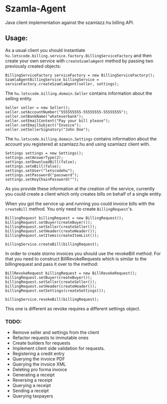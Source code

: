# Szamla-Agent 

Java client implementation against the szamlazz.hu billing API.

## Usage: 

As a usual client you should instantiate `hu.letscode.billing.service.factory.BillingServiceFactory` and then create 
your own service with `createSzamlaAgent` method by passing two previously created objects:

```
BillingServiceFactory serviceFactory = new BillingServiceFactory();
SzamlaAgentBillingService billingService = serviceFactory.createSzamlaAgent(seller, settings);
```

The `hu.letscode.billing.domain.Seller` contains information about the selling entity.
```
Seller seller = new Seller();
seller.setAccountNumber("555555555-55555555-55555555");
seller.setBankName("whateverbank");
seller.setEmailContent("Pay your bill please");
seller.setEmailSubject("Invoice");
seller.setSellerSignatory("John Doe");
```  
The `hu.letscode.billing.domain.Settings` contains information about the account you registered at szamlazz.hu and using szamlazz client with. 
```
Settings settings = new Settings();
settings.setAnswerType(2);
settings.setDownloadBill(false);
settings.seteBill(false);
settings.setUser("letscodehu");
settings.setPassword("password");
settings.setKeyChainPassword("");
```

As you provide these information at the creation of the service, currently you could create a client which only 
creates bills on behalf of a single entity. 

When you got the service up and running you could invoice bills with the `createBill` method. You only need to create
 `BillingRequest`'s.

```
BillingRequest billingRequest = new BillingRequest();
billingRequest.setBuyer(createBuyer());
billingRequest.setSeller(createSeller());
billingRequest.setHeader(createHeader());
billingRequest.setItems(createItemList());

billingService.createBill(billingRequest);
```

In order to create storno invoices you should use the revokeBill method. For that you need to construct BillRevokeRequests which is similar to the billingrequest and pass it over to the method:


```
BillRevokeRequest billingRequest = new BillRevokeRequest();
billingRequest.setBuyer(createBuyer());
billingRequest.setSeller(createSeller());
billingRequest.setHeader(createHeader());
billingRequest.setSettings(createSettings());

billingService.revokeBill(billingRequest);
```

This one is different as revoke requires a different settings object.

### TODO: 

- Remove seller and settings from the client
- Refactor requests to immutable ones
- Create builders for requests
- Implement client side validation for requests.
- Registering a credit entry 
- Querying the invoice PDF
- Querying the invoice XML
- Deleting pro forma invoice
- Generating a receipt
- Reversing a receipt
- Querying a receipt
- Sending a receipt
- Querying taxpayers
